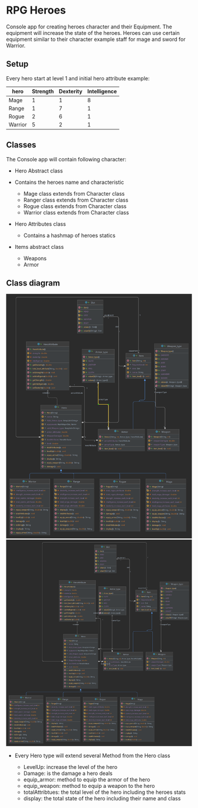 # RPG Heroes

Console app for creating heroes character and their Equipment.
The equipment will increase the state of the heroes.
Heroes can use certain equipment  similar to their character example staff for mage and sword for Warrior.


## Setup

Every hero start at level 1 and initial hero attribute example:


| hero    | Strength | Dexterity | Intelligence |
|---------|---|---|---|
 | Mage    | 1 | 1 | 8 |
| Range   | 1 | 7 | 1 |
| Rogue   | 2 | 6 | 1 |
| Warrior | 5 | 2 | 1 |


## Classes

The Console app will contain following character:

* Hero Abstract class


* Contains the heroes name and characteristic

  * Mage class extends from Character class 
  * Ranger class extends from Character class
  * Rogue class extends from Character class
  * Warrior class extends from Character class


* Hero Attributes class
  * Contains a hashmap of heroes statics 


* Items abstract class
  * Weapons
  * Armor


## Class diagram

![img_1.png](img_1.png)![img.png](img.png)



* Every Hero type will extend several Method from the Hero class

  * LevelUp: increase the level of the hero
  * Damage: is the damage a hero deals 
  * equip_armor: method to equip the armor of the hero
  * equip_weapon: method to equip a weapon to the hero
  * totalAttribtues: the total level of the hero including the heroes stats
  * display: the total state of the hero including their name and class
  



